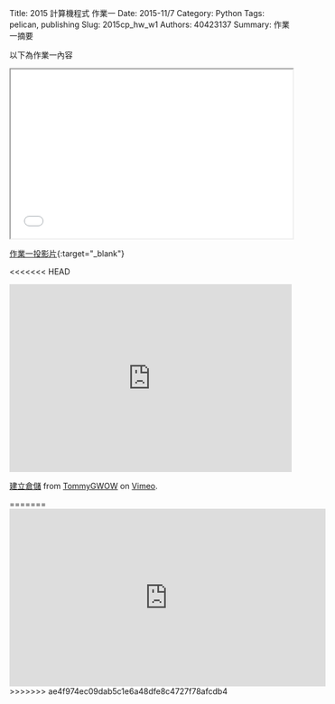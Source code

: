 Title: 2015 計算機程式 作業一
Date: 2015-11/7
Category: Python
Tags: pelican, publishing
Slug: 2015cp_hw_w1
Authors: 40423137
Summary: 作業一摘要

以下為作業一內容


<iframe src="40423137_cp_w1_p.html" width="500" height="300"></iframe>

[作業一投影片](40423137_cp_w1_p.html){:target="_blank"}


<<<<<<< HEAD
<iframe src="https://player.vimeo.com/video/146005325" width="500" height="333" frameborder="0" webkitallowfullscreen mozallowfullscreen allowfullscreen></iframe> <p><a href="https://vimeo.com/146005325">建立倉儲</a> from <a href="https://vimeo.com/user45109608">TommyGWOW</a> on <a href="https://vimeo.com">Vimeo</a>.</p>
=======
<iframe width="560" height="315" src="https://www.youtube.com/embed/n1a7o44WxNo?list=RDn1a7o44WxNo" frameborder="0" allowfullscreen></iframe>
>>>>>>> ae4f974ec09dab5c1e6a48dfe8c4727f78afcdb4
